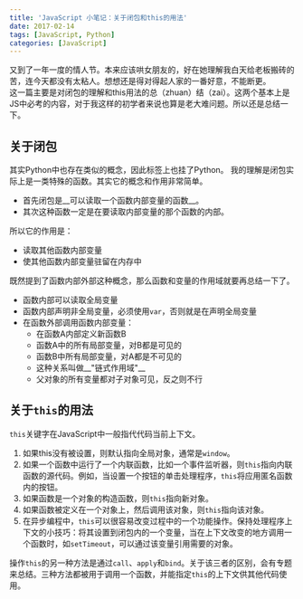 ```yaml
---
title: 'JavaScript 小笔记：关于闭包和this的用法'
date: 2017-02-14
tags: [JavaScript, Python]
categories: [JavaScript]
---
```


又到了一年一度的情人节。本来应该哄女朋友的，好在她理解我白天给老板搬砖的苦，连今天都没有太粘人。想想还是得对得起人家的一番好意，不能断更。  
这一篇主要是对闭包的理解和this用法的总（zhuan）结（zai）。这两个基本上是JS中必考的内容，对于我这样的初学者来说也算是老大难问题。所以还是总结一下。
## 关于闭包
其实Python中也存在类似的概念，因此标签上也挂了Python。
我的理解是闭包实际上是一类特殊的函数。其实它的概念和作用非常简单。  
* 首先闭包是__可以读取一个函数内部变量的函数__。
* 其次这种函数一定是在要读取内部变量的那个函数的内部。

所以它的作用是：
* 读取其他函数内部变量
* 使其他函数内部变量驻留在内存中
<!-- more -->
既然提到了函数内部外部这种概念，那么函数和变量的作用域就要再总结一下了。
* 函数内部可以读取全局变量
* 函数内部声明非全局变量，必须使用`var`，否则就是在声明全局变量
* 在函数外部调用函数内部变量：
  * 在函数A内部定义新函数B
  * 函数A中的所有局部变量，对B都是可见的
  * 函数B中所有局部变量，对A都是不可见的
  * 这种关系叫做__"链式作用域"__
  * 父对象的所有变量都对子对象可见，反之则不行

## 关于`this`的用法
`this`关键字在JavaScript中一般指代代码当前上下文。
1. 如果this没有被设置，则默认指向全局对象，通常是`window`。
2. 如果一个函数中运行了一个内联函数，比如一个事件监听器，则`this`指向内联函数的源代码。例如，当设置一个按钮的单击处理程序，`this`将应用匿名函数内的按钮。
3. 如果函数是一个对象的构造函数，则`this`指向新对象。
4. 如果函数被定义在一个对象上，然后调用该对象，则`this`指向该对象。
5. 在异步编程中，`this`可以很容易改变过程中的一个功能操作。保持处理程序上下文的小技巧：将其设置到闭包内的一个变量，当在上下文改变的地方调用一个函数时，如`setTimeout`，可以通过该变量引用需要的对象。

操作`this`的另一种方法是通过`call`、`apply`和`bind`。关于该三者的区别，会有专题来总结。三种方法都被用于调用一个函数，并能指定`this`的上下文供其他代码使用。
